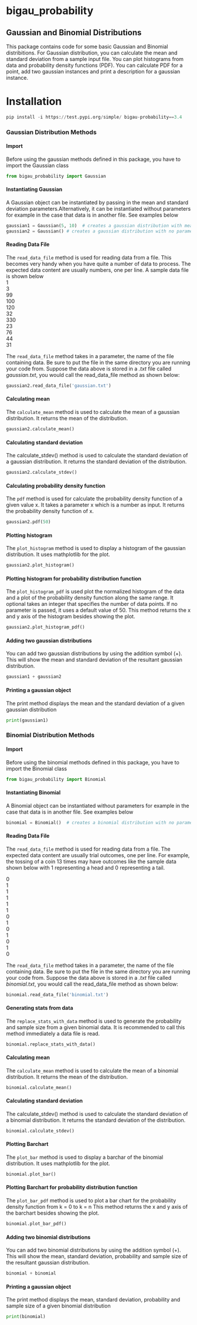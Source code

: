 # bigau_probability

## Gaussian and Binomial Distributions
<p> This package contains code for some basic Gaussian and Binomial distribitions. For Gaussian distribution, you can calculate the mean and standard deviation from a sample input file. You can plot histograms from data and probability density functions (PDF). You can calculate PDF for a point,  add two gaussian instances and print a description for a gaussian instance.

# Installation
```python
pip install -i https://test.pypi.org/simple/ bigau-probability==3.4
```

### Gaussian Distribution Methods
#### Import
Before using the gaussian methods defined in this package, you have to import the Gaussian class 

```python
from bigau_probability import Gaussian
```


#### Instantiating Gaussian

A Gaussian object can be instantiated by passing in the mean and standard deviation parameters.Alternatively, it can be instantiated without parameters for example in the case that data is in another file. See examples below

```python
gaussian1 = Gaussian(5, 10)  # creates a gaussian distribution with mean of 5 and stdev of 10
gaussian2 = Gaussian() # creates a gaussian distribution with no parameters
```

#### Reading Data File
The ```read_data_file``` method is used for reading data from a file. This becomes very handy when you have quite a number of data to process. The expected data content are usually numbers, one per line. A sample data file is shown below <br>
1\
3\
99\
100\
120\
32\
330\
23\
76\
44\
31

The ```read_data_file``` method takes in a parameter, the name of the file containing data. Be sure to put the file in the same directory you are running your code from. Suppose the data above is stored in a <i>.txt</i> file called <i>gaussian.txt</i>, you would call the read_data_file method as shown below:<br>
```python
gaussian2.read_data_file('gaussian.txt')
```

#### Calculating mean
The ```calculate_mean``` method is used to calculate the mean of a gaussian distribution. It returns the mean of the distribution.<br>
```python
gaussian2.calculate_mean()
```

#### Calculating standard deviation
The calculate_stdev() method is used to calculate the standard deviation of a gaussian distribution. It returns the standard deviation of the distribution.<br>
```python
gaussian2.calculate_stdev()
```

#### Calculating probability density function
The ```pdf``` method is used for calculate the probability density function of a given value x. It takes a parameter x which is a number as input. It returns the probability density function of x.<br>
```python
gaussian2.pdf(50)
``` 

#### Plotting histogram
The ```plot_histogram``` method is used to display a histogram of the gaussian distribution. It uses mathplotlib for the plot.<br>
```python
gaussian2.plot_histogram()
```

#### Plotting histogram for probability distribution function
The ```plot_histogram_pdf``` is used  plot the normalized histogram of the data and a plot of the 
probability density function along the same range. It optional takes an integer that specifies the number of data points. If no parameter is passed, it uses a default value of 50. This method returns the x and y axis of the histogram besides showing the plot. <br>
```python
gaussian2.plot_histogram_pdf()
```



#### Adding two gaussian distributions
You can add two gaussian distributions by using the addition symbol (+). This will show the mean and standard deviation of the resultant gaussian distribution. <br>
```python
gaussian1 + gaussian2
``` 

#### Printing a gaussian object
The print method displays the mean and the standard deviation of a given gaussian distribution
```python
print(gaussian1)
```

### Binomial Distribution Methods
#### Import
Before using the binomial methods defined in this package, you have to import the Binomial class 

```python
from bigau_probability import Binomial
```


#### Instantiating Binomial

A Binomial object can be instantiated without parameters for example in the case that data is in another file. See examples below

```python
binomial = Binomial()  # creates a binomial distribution with no parameters
```

#### Reading Data File
The ```read_data_file``` method is used for reading data from a file. The expected data content are usually trial outcomes, one per line. For example, the tossing of a coin 13 times may have outcomes like the sample data shown below with 1 representing a head and 0 representing a tail.<br>

0\
1\
1\
1\
1\
1\
0\
1\
0\
1\
0\
1\
0

The ```read_data_file``` method takes in a parameter, the name of the file containing data. Be sure to put the file in the same directory you are running your code from. Suppose the data above is stored in a <i>.txt</i> file called <i>binomial.txt</i>, you would call the read_data_file method as shown below:<br>
```python
binomial.read_data_file('binomial.txt')
```

#### Generating stats from data
The ```replace_stats_with_data``` method is used to generate the probability and sample size from a given binomial data. It is recommended to call this method immediately a data file is read.
```python
binomial.replace_stats_with_data()
```


#### Calculating mean
The ```calculate_mean``` method is used to calculate the mean of a binomial distribution. It returns the mean of the distribution.<br>
```python
binomial.calculate_mean()
```

#### Calculating standard deviation
The calculate_stdev() method is used to calculate the standard deviation of a binomial distribution. It returns the standard deviation of the distribution.<br>
```python
binomial.calculate_stdev()
```

#### Plotting Barchart
The ```plot_bar``` method is used to display a barchar of the binomial distribution. It uses mathplotlib for the plot.<br>
```python
binomial.plot_bar()
```

#### Plotting Barchart for probability distribution function
The ```plot_bar_pdf```  method is used to plot a bar chart for the probability density function from  k = 0 to k = n This method returns the x and y axis of the barchart besides showing the plot. <br>
```python
binomial.plot_bar_pdf()
```


#### Adding two binomial distributions
You can add two binomial distributions by using the addition symbol (+). This will show the mean, standard deviation, probability and sample size of the resultant gaussian distribution. <br>
```python
binomial + binomial
``` 

#### Printing a gaussian object
The print method displays the mean, standard deviation, probability and sample size of a given binomial distribution
```python
print(binomial)
```
